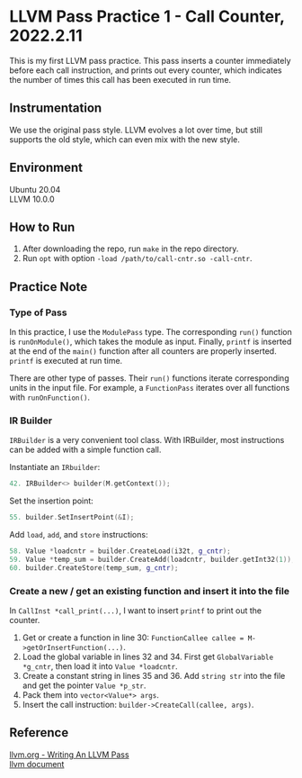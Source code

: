# LLVM Pass Practice 1 - Call Counter, 2022.2.11

This is my first LLVM pass practice. This pass inserts a counter immediately before each call instruction, and prints out every counter, which indicates the number of times this call has been executed in run time. 

## Instrumentation
  
We use the original pass style. LLVM evolves a lot over time, but still supports the old style, which can even mix with the new style.

## Environment

Ubuntu 20.04  
LLVM 10.0.0

## How to Run

1. After downloading the repo, run `make` in the repo directory.
2. Run `opt` with option `-load /path/to/call-cntr.so -call-cntr`.

## Practice Note

### Type of Pass

In this practice, I use the `ModulePass` type. The corresponding `run()` function is `runOnModule()`, which takes the module as input. Finally, `printf` is inserted at the end of the `main()` function after all counters are properly inserted. `printf` is executed at run time.
  
There are other type of passes. Their `run()` functions iterate corresponding units in the input file. For example, a `FunctionPass` iterates over all functions with `runOnFunction()`.

### IR Builder

`IRBuilder` is a very convenient tool class. With IRBuilder, most instructions can be added with a simple function call.
  
Instantiate an `IRbuilder`:
```cpp
42. IRBuilder<> builder(M.getContext());
```

Set the insertion point:
```cpp
55. builder.SetInsertPoint(&I);
```

Add `load`, `add`, and `store` instructions:
```cpp
58. Value *loadcntr = builder.CreateLoad(i32t, g_cntr);
59. Value *temp_sum = builder.CreateAdd(loadcntr, builder.getInt32(1));
60. builder.CreateStore(temp_sum, g_cntr);
```

### Create a new / get an existing function and insert it into the file
In `CallInst *call_print(...)`, I want to insert `printf` to print out the counter.
1. Get or create a function in line 30: `FunctionCallee callee = M->getOrInsertFunction(...)`.
2. Load the global variable in lines 32 and 34. First get `GlobalVariable *g_cntr`, then load it into `Value *loadcntr`.
3. Create a constant string in lines 35 and 36. Add `string str` into the file and get the pointer `Value *p_str`.
4. Pack them into `vector<Value*> args`.
5. Insert the call instruction: `builder->CreateCall(callee, args)`.


## Reference
[llvm.org - Writing An LLVM Pass](https://llvm.org/docs/WritingAnLLVMPass.html "llvm.org - Writing An LLVM Pass")  
[llvm document](https://llvm.org/doxygen/index.html "llvm document")
